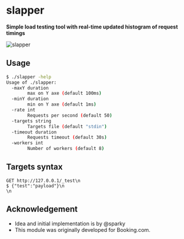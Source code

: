 # slapper

__Simple load testing tool with real-time updated histogram of request timings__

![slapper](https://raw.githubusercontent.com/ikruglov/slapper/master/img/example.gif)

## Usage
```bash
$ ./slapper -help
Usage of ./slapper:
  -maxY duration
        max on Y axe (default 100ms)
  -minY duration
        min on Y axe (default 1ms)
  -rate int
        Requests per second (default 50)
  -targets string
        Targets file (default "stdin")
  -timeout duration
        Requests timeout (default 30s)
  -workers int
        Number of workers (default 8)
```

## Targets syntax
```
GET http://127.0.0.1/_test\n
$ {"test":"payload"}\n
\n
```

## Acknowledgement
* Idea and initial implementation is by @sparky
* This module was originally developed for Booking.com.
